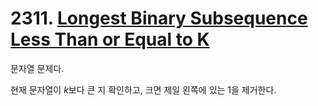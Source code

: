 # 2311. [Longest Binary Subsequence Less Than or Equal to K](./2311.cpp)

문자열 문제다.

현재 문자열이 $k$보다 큰 지 확인하고, 크면 제일 왼쪽에 있는 1을 제거한다.
